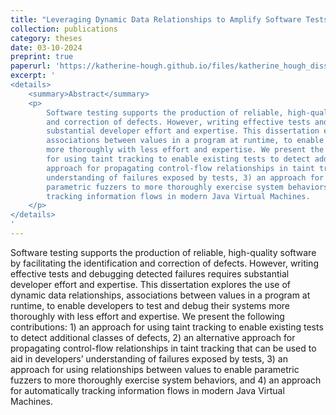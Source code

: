 ```yaml
---
title: "Leveraging Dynamic Data Relationships to Amplify Software Tests"
collection: publications
category: theses
date: 03-10-2024
preprint: true
paperurl: 'https://katherine-hough.github.io/files/katherine_hough_dissertation_preprint.pdf'
excerpt: '
<details>
    <summary>Abstract</summary>
    <p>
        Software testing supports the production of reliable, high-quality software by facilitating the identification
        and correction of defects. However, writing effective tests and debugging detected failures requires
        substantial developer effort and expertise. This dissertation explores the use of dynamic data relationships,
        associations between values in a program at runtime, to enable developers to test and debug their systems
        more thoroughly with less effort and expertise. We present the following contributions: 1) an approach
        for using taint tracking to enable existing tests to detect additional classes of defects, 2) an alternative
        approach for propagating control-flow relationships in taint tracking that can be used to aid in developers’
        understanding of failures exposed by tests, 3) an approach for using relationships between values to enable
        parametric fuzzers to more thoroughly exercise system behaviors, and 4) an approach for automatically
        tracking information flows in modern Java Virtual Machines.
    </p>
</details>
'
---
```

Software testing supports the production of reliable, high-quality software by facilitating the identification
and correction of defects. However, writing effective tests and debugging detected failures requires
substantial developer effort and expertise. This dissertation explores the use of dynamic data relationships,
associations between values in a program at runtime, to enable developers to test and debug their systems
more thoroughly with less effort and expertise. We present the following contributions: 1) an approach
for using taint tracking to enable existing tests to detect additional classes of defects, 2) an alternative
approach for propagating control-flow relationships in taint tracking that can be used to aid in developers’
understanding of failures exposed by tests, 3) an approach for using relationships between values to enable
parametric fuzzers to more thoroughly exercise system behaviors, and 4) an approach for automatically
tracking information flows in modern Java Virtual Machines.